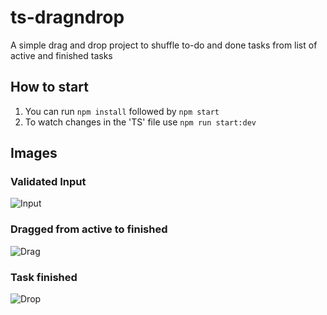 # ts-dragndrop
A simple drag and drop project to shuffle to-do and done tasks from list of active and finished tasks

## How to start
1. You can run ```npm install``` followed by ```npm start```
2. To watch changes in the 'TS' file use ```npm run start:dev```

## Images
### Validated Input
![Input](https://github.com/GHkrishna/ts-dragndrop/assets/74084119/977b5668-ffa8-4cf0-813f-03f6f5feaf96)

### Dragged from active to finished 
![Drag](https://github.com/GHkrishna/ts-dragndrop/assets/74084119/7a7f7d51-4e7a-47f9-9d25-52f733ea709e)

### Task finished 
![Drop](https://github.com/GHkrishna/ts-dragndrop/assets/74084119/74a8fdd6-8d09-41fa-be5d-4158b8f919e9)
